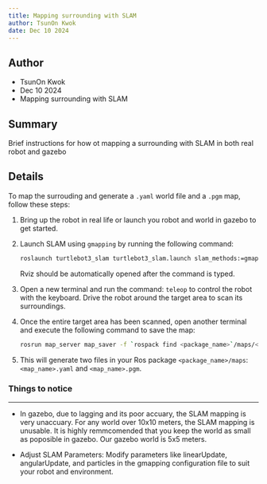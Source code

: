 ```yaml
---
title: Mapping surrounding with SLAM
author: TsunOn Kwok
date: Dec 10 2024
---
```

## Author
* TsunOn Kwok
* Dec 10 2024
* Mapping surrounding with SLAM

## Summary

Brief instructions for how ot mapping a surrounding with SLAM in both real robot and gazebo

## Details

To map the surrouding and generate a `.yaml` world file and a `.pgm` map, follow these steps:

1. Bring up the robot in real life or launch you robot and world in gazebo to get started.

2. Launch SLAM using `gmapping` by running the following command:

   ```bash
   roslaunch turtlebot3_slam turtlebot3_slam.launch slam_methods:=gmapping
   ```
    Rviz should be automatically opened after the command is typed.

3. Open a new terminal and run the command: `teleop` to control the robot with the keyboard. Drive the robot around the target area to scan its surroundings.

4. Once the entire target area has been scanned, open another terminal and execute the following command to save the map:

   ```bash
   rosrun map_server map_saver -f `rospack find <package_name>`/maps/<map_name>
   ```

5. This will generate two files in your Ros package `<package_name>/maps`: `<map_name>.yaml` and `<map_name>.pgm`.

### Things to notice
---
- In gazebo, due to lagging and its poor accuary, the SLAM mapping is very unaccuary. For any world over 10x10 meters, the SLAM mapping is unusable. It is highly remmcomended that you keep the world as small as poposible in gazebo. Our gazebo world is 5x5 meters.


- Adjust SLAM Parameters: Modify parameters like linearUpdate, angularUpdate, and particles in the gmapping configuration file to suit your robot and environment.